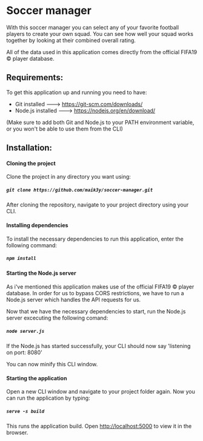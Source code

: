 # Soccer manager

With this soccer manager you can select any of your favorite football players to create your own squad. 
You can see how well your squad works together by looking at their combined overall rating.

All of the data used in this application comes directly from the official FIFA19 &copy; player database.

## Requirements:

To get this application up and running you need to have:

- Git installed ---> https://git-scm.com/downloads/
- Node.js installed ---> https://nodejs.org/en/download/

(Make sure to add both Git and Node.js to your PATH environment variable, or you won't be able to use them from the CLI)

## Installation:

#### Cloning the project
Clone the project in any directory you want using:

##### `git clone https://github.com/maik3y/soccer-manager.git`

After cloning the repository, navigate to your project directory using your CLI.

#### Installing dependencies

To install the necessary dependencies to run this application, enter the following command:

##### `npm install`

#### Starting the Node.js server

As i've mentioned this application makes use of the official FIFA19 &copy; player database.
In order for us to bypass CORS restrictions, we have to run a Node.js server which handles the API requests for us.

Now that we have the necessary dependencies to start, run the Node.js server excecuting the following comand:

##### `node server.js`

If the Node.js has started successfully, your CLI should now say 'listening on port: 8080'

You can now minify this CLI window.

#### Starting the application

Open a new CLI window and navigate to your project folder again. Now you can run the application by typing:

##### `serve -s build`

This runs the application build. Open [http://localhost:5000](http://localhost:5000) to view it in the browser.
